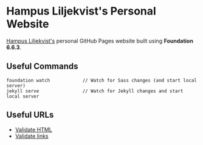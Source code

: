 # Hampus Liljekvist's Personal Website

[Hampus Liljekvist's](https://twitter.com/hlilje) personal GitHub Pages website built using **Foundation 6.6.3**.

## Useful Commands

```
foundation watch            // Watch for Sass changes (and start local server)
jekyll serve                // Watch for Jekyll changes and start local server
```

## Useful URLs

- [Validate HTML](https://validator.w3.org/nu/?doc=https%3A%2F%2Fhlilje.com%2F)
- [Validate links](https://validator.w3.org/checklink?uri=https%3A%2F%2Fhlilje.com%2F&hide_type=all&depth=&check=Check)
